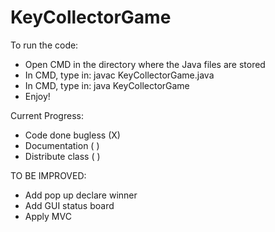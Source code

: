 # KeyCollectorGame

To run the code:
- Open CMD in the directory where the Java files are stored
- In CMD, type in: javac KeyCollectorGame.java
- In CMD, type in: java KeyCollectorGame
- Enjoy!

Current Progress:
- Code done bugless (X)
- Documentation     ( )
- Distribute class  ( )

TO BE IMPROVED:
- Add pop up declare winner
- Add GUI status board
- Apply MVC
